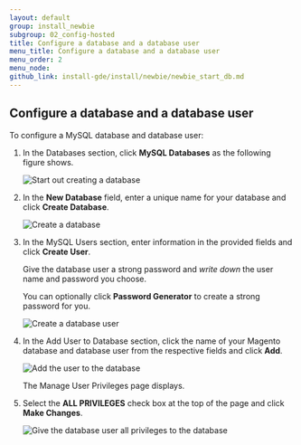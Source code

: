 ```yaml
---
layout: default
group: install_newbie
subgroup: 02_config-hosted
title: Configure a database and a database user
menu_title: Configure a database and a database user
menu_order: 2
menu_node: 
github_link: install-gde/install/newbie/newbie_start_db.md
---
```


<h2 id="newbie-db">Configure a database and a database user</h2>
To configure a MySQL database and database user:

1.	In the Databases section, click **MySQL Databases** as the following figure shows.

	<img src="{{ site.baseurl }}common/images/install-merch_conf-db.png" alt="Start out creating a database">
2.	In the **New Database** field, enter a unique name for your database and click **Create Database**.

	<img src="{{ site.baseurl }}common/images/install-merch_create-db.png" alt="Create a database">

3.	In the MySQL Users section, enter information in the provided fields and click **Create User**.

	<div class="bs-callout bs-callout-info" id="info">
  		<p>Give the database user a strong password and <em>write down</em> the user name and password you choose.</p>
  		<p>You can optionally click <strong>Password Generator</strong> to create a strong password for you.</p>
	</div>

	<img src="{{ site.baseurl }}common/images/install-merch_create-db-user.png" alt="Create a database user">

4.	In the Add User to Database section, click the name of your Magento database and database user from the respective fields and click **Add**.

	<img src="{{ site.baseurl }}common/images/install-merch_add-user-to-db.png" alt="Add the user to the database">

	The Manage User Privileges page displays.

5.	Select the **ALL PRIVILEGES** check box at the top of the page and click **Make Changes**.

	<img src="{{ site.baseurl }}common/images/install-merch_db-user-privs.png" alt="Give the database user all privileges to the database">

	